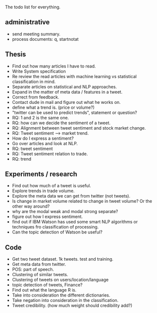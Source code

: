 The todo list for everything. 
## administrative
* send meeting summary.
* process documents: q, startnotat

## Thesis
* Find out how many articles I have to read. 
* Write System specification
* Re review the read articles with machine learning vs statistical classification in mind. 
* Separate articles on statistical and NLP approaches. 
* Expand in the matter of meta data / features in a tweet. 
* Correct from feedback. 
* Contact dude in mail and figure out what he works on. 
* define what a trend is. (price or volume?)
* "twitter can be used to predict trends", statement or question?
* RQ: 1 and 2 is the same one.
* RQ: how can we decide the sentiment of a tweet.
* RQ: Alignment between tweet sentiment and stock market change. 
* RQ: Tweet sentiment --> market trend.
* How do I express a sentiment? 
* Go over articles and look at NLP.
* RQ: tweet sentiment
* RQ: Tweet sentiment relation to trade.
* RQ: trend

## Experiments / research
* Find out how much of a tweet is useful. 
* Explore trends in trade volume. 
* Explore the meta data we can get from twitter (not tweets).
* Is change in market volume related to change in tweet volume? Or the other way around?
* why are the modal weak and modal strong separate? 
* figure out how I express sentiment. 
* find out if IBM Watson has used some smart NLP algorithms or techniques fro classification of processing.  
* Can the topic detection of Watson be useful? 

## Code
* Get two tweet dataset. 1k tweets. test and training. 
* Get meta data from twitter. 
* POS: part of speech. 
* Clustering of similar tweets.
* Clustering of tweets on users/location/language
* topic detection of tweets, Finance? 
* Find out what the language R is. 
* Take into consideration the different dictionaries. 
* Take negation into consideration in the classification. 
* Tweet credibility. (how much weight should credibility add?) 



